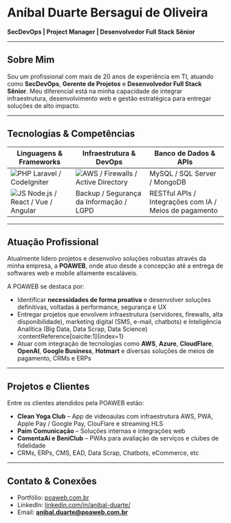 # Aníbal Duarte Bersagui de Oliveira 

**SecDevOps | Project Manager | Desenvolvedor Full Stack Sênior**

---

##  Sobre Mim

Sou um profissional com mais de 20 anos de experiência em TI, atuando como **SecDevOps**, **Gerente de Projetos** e **Desenvolvedor Full Stack Sênior**. Meu diferencial está na minha capacidade de integrar infraestrutura, desenvolvimento web e gestão estratégica para entregar soluções de alto impacto.

---

##  Tecnologias & Competências

| Linguagens & Frameworks | Infraestrutura & DevOps | Banco de Dados & APIs |
|-------------------------|--------------------------|-----------------------|
| ![PHP](https://img.shields.io/badge/PHP-%3C%2F%3E-blue) Laravel / CodeIgniter  | ![AWS](https://img.shields.io/badge/AWS-cloud-orange) / Firewalls / Active Directory  | MySQL / SQL Server / MongoDB |
| ![JS](https://img.shields.io/badge/JS-%E2%9C%86-yellow) Node.js / React / Vue / Angular  | Backup / Segurança da Informação / LGPD | RESTful APIs / Integrações com IA / Meios de pagamento |

---

##  Atuação Profissional

Atualmente lidero projetos e desenvolvo soluções robustas através da minha empresa, a **POAWEB**, onde atuo desde a concepção até a entrega de softwares web e mobile altamente escaláveis.

A POAWEB se destaca por:

- Identificar **necessidades de forma proativa** e desenvolver soluções definitivas, voltadas à performance, segurança e UX  
- Entregar projetos que envolvem infraestrutura (servidores, firewalls, alta disponibilidade), marketing digital (SMS, e-mail, chatbots) e Inteligência Analítica (Big Data, Data Scrap, Data Science) :contentReference[oaicite:1]{index=1}  
- Atuar com integração de tecnologias como **AWS**, **Azure**, **CloudFlare**, **OpenAI**, **Google Business**, **Hotmart** e diversas soluções de meios de pagamento, CRMs e ERPs

---

##  Projetos e Clientes

Entre os clientes atendidos pela POAWEB estão:

- **Clean Yoga Club** – App de videoaulas com infraestrutura AWS, PWA, Apple Pay / Google Pay, ClouFlare e streaming HLS  
- **Paim Comunicação** – Soluções internas e integrações web  
- **ComentaAi e BeniClub** – PWAs para avaliação de serviços e clubes de fidelidade  
- CRMs, ERPs, CMS, EAD, Data Scrap, Chatbots, eCommerce, etc

---

##  Contato & Conexões

- Portfólio: [poaweb.com.br](https://www.poaweb.com.br)  
- LinkedIn: [linkedin.com/in/anibal-duarte/](https://www.linkedin.com/in/anibal-duarte/)  
- Email: **anibal.duarte@poaweb.com.br**
